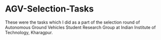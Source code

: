 # AGV-Selection-Tasks
These were the tasks which I did as a part of the selection round of Autonomous Ground Vehicles Student Research Group at Indian Institute of Technology, Kharagpur.
